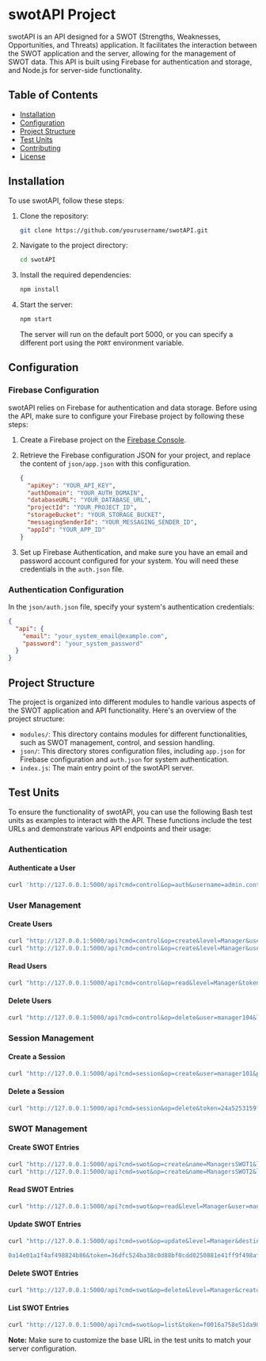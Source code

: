# swotAPI Project

swotAPI is an API designed for a SWOT (Strengths, Weaknesses, Opportunities, and Threats) application. It facilitates the interaction between the SWOT application and the server, allowing for the management of SWOT data. This API is built using Firebase for authentication and storage, and Node.js for server-side functionality.

## Table of Contents

- [Installation](#installation)
- [Configuration](#configuration)
- [Project Structure](#project-structure)
- [Test Units](#test-units)
- [Contributing](#contributing)
- [License](#license)

## Installation

To use swotAPI, follow these steps:

1. Clone the repository:

   ```bash
   git clone https://github.com/yourusername/swotAPI.git
   ```

2. Navigate to the project directory:

   ```bash
   cd swotAPI
   ```

3. Install the required dependencies:

   ```bash
   npm install
   ```

4. Start the server:

   ```bash
   npm start
   ```

   The server will run on the default port 5000, or you can specify a different port using the `PORT` environment variable.

## Configuration

### Firebase Configuration

swotAPI relies on Firebase for authentication and data storage. Before using the API, make sure to configure your Firebase project by following these steps:

1. Create a Firebase project on the [Firebase Console](https://console.firebase.google.com/).

2. Retrieve the Firebase configuration JSON for your project, and replace the content of `json/app.json` with this configuration.

   ```json
   {
     "apiKey": "YOUR_API_KEY",
     "authDomain": "YOUR_AUTH_DOMAIN",
     "databaseURL": "YOUR_DATABASE_URL",
     "projectId": "YOUR_PROJECT_ID",
     "storageBucket": "YOUR_STORAGE_BUCKET",
     "messagingSenderId": "YOUR_MESSAGING_SENDER_ID",
     "appId": "YOUR_APP_ID"
   }
   ```

3. Set up Firebase Authentication, and make sure you have an email and password account configured for your system. You will need these credentials in the `auth.json` file.

### Authentication Configuration

In the `json/auth.json` file, specify your system's authentication credentials:

   ```json
   {
     "api": {
       "email": "your_system_email@example.com",
       "password": "your_system_password"
     }
   }
   ```

## Project Structure

The project is organized into different modules to handle various aspects of the SWOT application and API functionality. Here's an overview of the project structure:

- `modules/`: This directory contains modules for different functionalities, such as SWOT management, control, and session handling.
- `json/`: This directory stores configuration files, including `app.json` for Firebase configuration and `auth.json` for system authentication.
- `index.js`: The main entry point of the swotAPI server.

## Test Units

To ensure the functionality of swotAPI, you can use the following Bash test units as examples to interact with the API. These functions include the test URLs and demonstrate various API endpoints and their usage:

### Authentication

#### Authenticate a User

```bash
curl 'http://127.0.0.1:5000/api?cmd=control&op=auth&username=admin.controller@system.net&password=quarks_leptons3e8'
```

### User Management

#### Create Users

```bash
curl "http://127.0.0.1:5000/api?cmd=control&op=create&level=Manager&user=manager101&password=12345678&token=5feceb66ffc86f38d952786c6d696c79c2dbc239dd4e91b46729d73a27fb57e9"
curl "http://127.0.0.1:5000/api?cmd=control&op=create&level=Manager&user=manager102&password=12345678&token=5feceb66ffc86f38d952786c6d696c79c2dbc239dd4e91b46729d73a27fb57e9"
```

#### Read Users

```bash
curl "http://127.0.0.1:5000/api?cmd=control&op=read&level=Manager&token=5feceb66ffc86f38d952786c6d696c79c2dbc239dd4e91b46729d73a27fb57e9"
```

#### Delete Users

```bash
curl "http://127.0.0.1:5000/api?cmd=control&op=delete&user=manager104&level=Manager&token=5feceb66ffc86f38d952786c6d696c79c2dbc239dd4e91b46729d73a27fb57e9"
```

### Session Management

#### Create a Session

```bash
curl "http://127.0.0.1:5000/api?cmd=session&op=create&user=manager101&password=12345678&level=Manager"
```

#### Delete a Session

```bash
curl "http://127.0.0.1:5000/api?cmd=session&op=delete&token=24a5253159f33681609395c2d25f9c82206948d8043e18ec61e463759a5c0220"
```

### SWOT Management

#### Create SWOT Entries

```bash
curl "http://127.0.0.1:5000/api?cmd=swot&op=create&name=ManagersSWOT1&level=Manager&creator=manager101&token=36dfc524ba38c0d88bf0cdd0250881e41ff9f498af6329b340785d56c19ff286"
curl "http://127.0.0.1:5000/api?cmd=swot&op=create&name=ManagersSWOT2&level=Manager&creator=manager102&token=36dfc524ba38c0d88bf0cdd0250881e41ff9f498af6329b340785d56c19ff286"
```

#### Read SWOT Entries

```bash
curl "http://127.0.0.1:5000/api?cmd=swot&op=read&level=Manager&user=manager101&token=36dfc524ba38c0d88bf0cdd0250881e41ff9f498af6329b340785d56c19ff286"
```

#### Update SWOT Entries

```bash
curl "http://127.0.0.1:5000/api?cmd=swot&op=update&level=Manager&destination=manager102&id=EM1234&comment=This%20is%20a%20test%20Comment&score=1&target=strength&swotid=548445e067933bcc0802879f7af2d71c6f80e3739f

0a14e01a1f4af498824b86&token=36dfc524ba38c0d88bf0cdd0250881e41ff9f498af6329b340785d56c19ff286"
```

#### Delete SWOT Entries

```bash
curl "http://127.0.0.1:5000/api?cmd=swot&op=delete&level=Manager&creator=manager101&id=bd85eb587feab2cd55636eacf34197083a468fb6a5515e2150ce0898604e8409&token=36dfc524ba38c0d88bf0cdd0250881e41ff9f498af6329b340785d56c19ff286"
```

#### List SWOT Entries

```bash
curl "http://127.0.0.1:5000/api?cmd=swot&op=list&token=f0016a758e51da9083038bb1a1ad53a4384499a922da6efb0a56e5dd7785f838"
```

**Note:** Make sure to customize the base URL in the test units to match your server configuration.
```
